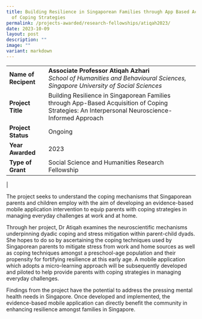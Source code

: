 ```yaml
---
title: Building Resilience in Singaporean Families through App Based Acquisition
  of Coping Strategies
permalink: /projects-awarded/research-fellowships/atiqah2023/
date: 2023-10-09
layout: post
description: ""
image: ""
variant: markdown
---
```

|  |  |
|---|---|
| **Name of Recipent** | **Associate Professor Atiqah Azhari**<br>_School of Humanities and Behavioural Sciences, Singapore University of Social Sciences_ |
| **Project Title** | Building Resilience in Singaporean Families through App-Based Acquisition of Coping Strategies: An Interpersonal Neuroscience-Informed Approach |
| **Project Status** | Ongoing |
| **Year Awarded** | 2023 |
| **Type of Grant** | Social Science and Humanities Research Fellowship |
|

The project seeks to understand the coping mechanisms that Singaporean parents and children employ with the aim of developing an evidence-based mobile application intervention to equip parents with coping strategies in managing everyday challenges at work and at home. 

Through her project, Dr Atiqah examines the neuroscientific mechanisms underpinning dyadic coping and stress mitigation within parent-child dyads. She hopes to do so by ascertaining the coping techniques used by Singaporean parents to mitigate stress from work and home sources as well as coping techniques amongst a preschool-age population and their propensity for fortifying resilience at this early age. A mobile application which adopts a micro-learning approach will be subsequently developed and piloted to help provide parents with coping strategies in managing everyday challenges. 

Findings from the project have the potential to address the pressing mental health needs in Singapore. Once developed and implemented, the evidence-based mobile application can directly benefit the community in enhancing resilience amongst families in Singapore.